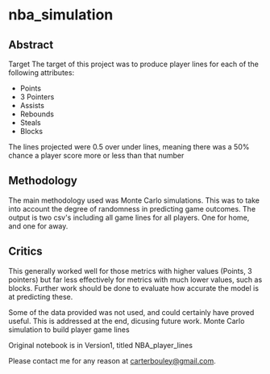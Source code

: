 # nba_simulation

## Abstract
Target The target of this project was to produce player lines for each of the following attributes:

- Points
- 3 Pointers
- Assists
- Rebounds
- Steals
- Blocks

The lines projected were 0.5 over under lines, meaning there was a 50% chance a player score more or less than that number

## Methodology
The main methodology used was Monte Carlo simulations. This was to take into account the degree of randomness in predicting game outcomes. The output is two csv's including all game lines for all players. One for home, and one for away.

## Critics
This generally worked well for those metrics with higher values (Points, 3 pointers) but far less effectively for metrics with much lower values, such as blocks. Further work should be done to evaluate how accurate the model is at predicting these.

Some of the data provided was not used, and could certainly have proved useful. This is addressed at the end, dicusing future work.
Monte Carlo simulation to build player game lines

Original notebook is in Version1, titled NBA_player_lines

Please contact me for any reason at carterbouley@gmail.com.
